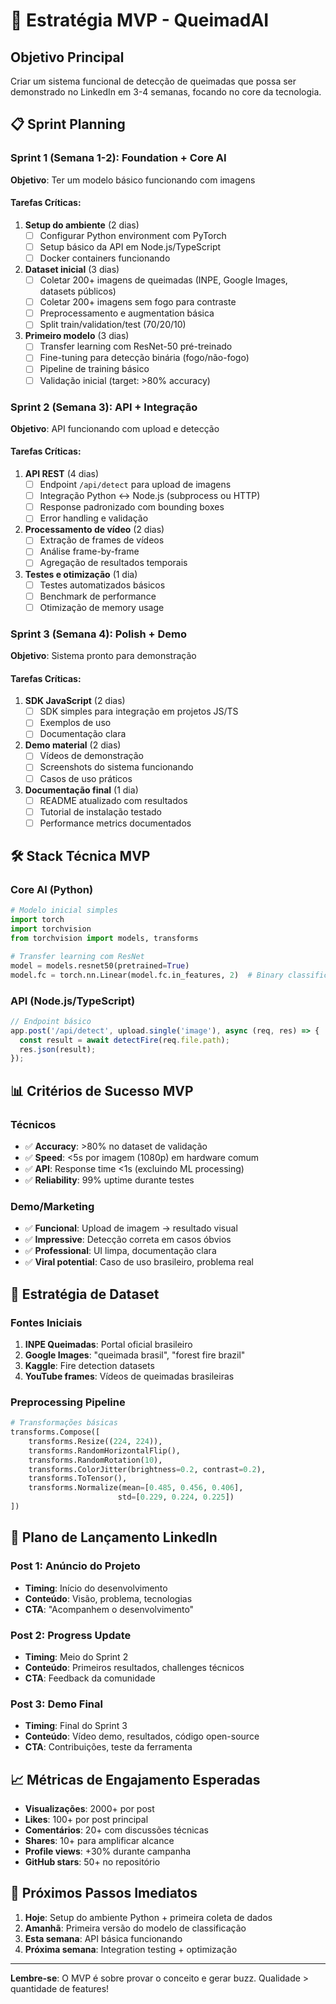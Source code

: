 # 🎯 Estratégia MVP - QueimadAI

## Objetivo Principal
Criar um sistema funcional de detecção de queimadas que possa ser demonstrado no LinkedIn em 3-4 semanas, focando no core da tecnologia.

## 📋 Sprint Planning

### Sprint 1 (Semana 1-2): Foundation + Core AI
**Objetivo**: Ter um modelo básico funcionando com imagens

#### Tarefas Críticas:
1. **Setup do ambiente** (2 dias)
   - [ ] Configurar Python environment com PyTorch
   - [ ] Setup básico da API em Node.js/TypeScript
   - [ ] Docker containers funcionando

2. **Dataset inicial** (3 dias)
   - [ ] Coletar 200+ imagens de queimadas (INPE, Google Images, datasets públicos)
   - [ ] Coletar 200+ imagens sem fogo para contraste
   - [ ] Preprocessamento e augmentation básica
   - [ ] Split train/validation/test (70/20/10)

3. **Primeiro modelo** (3 dias)
   - [ ] Transfer learning com ResNet-50 pré-treinado
   - [ ] Fine-tuning para detecção binária (fogo/não-fogo)
   - [ ] Pipeline de training básico
   - [ ] Validação inicial (target: >80% accuracy)

### Sprint 2 (Semana 3): API + Integração
**Objetivo**: API funcionando com upload e detecção

#### Tarefas Críticas:
1. **API REST** (4 dias)
   - [ ] Endpoint `/api/detect` para upload de imagens
   - [ ] Integração Python ↔ Node.js (subprocess ou HTTP)
   - [ ] Response padronizado com bounding boxes
   - [ ] Error handling e validação

2. **Processamento de vídeo** (2 dias)
   - [ ] Extração de frames de vídeos
   - [ ] Análise frame-by-frame
   - [ ] Agregação de resultados temporais

3. **Testes e otimização** (1 dia)
   - [ ] Testes automatizados básicos
   - [ ] Benchmark de performance
   - [ ] Otimização de memory usage

### Sprint 3 (Semana 4): Polish + Demo
**Objetivo**: Sistema pronto para demonstração

#### Tarefas Críticas:
1. **SDK JavaScript** (2 dias)
   - [ ] SDK simples para integração em projetos JS/TS
   - [ ] Exemplos de uso
   - [ ] Documentação clara

2. **Demo material** (2 dias)
   - [ ] Vídeos de demonstração
   - [ ] Screenshots do sistema funcionando
   - [ ] Casos de uso práticos

3. **Documentação final** (1 dia)
   - [ ] README atualizado com resultados
   - [ ] Tutorial de instalação testado
   - [ ] Performance metrics documentados

## 🛠️ Stack Técnica MVP

### Core AI (Python)
```python
# Modelo inicial simples
import torch
import torchvision
from torchvision import models, transforms

# Transfer learning com ResNet
model = models.resnet50(pretrained=True)
model.fc = torch.nn.Linear(model.fc.in_features, 2)  # Binary classification
```

### API (Node.js/TypeScript)
```typescript
// Endpoint básico
app.post('/api/detect', upload.single('image'), async (req, res) => {
  const result = await detectFire(req.file.path);
  res.json(result);
});
```

## 📊 Critérios de Sucesso MVP

### Técnicos
- ✅ **Accuracy**: >80% no dataset de validação
- ✅ **Speed**: <5s por imagem (1080p) em hardware comum
- ✅ **API**: Response time <1s (excluindo ML processing)
- ✅ **Reliability**: 99% uptime durante testes

### Demo/Marketing
- ✅ **Funcional**: Upload de imagem → resultado visual
- ✅ **Impressive**: Detecção correta em casos óbvios
- ✅ **Professional**: UI limpa, documentação clara
- ✅ **Viral potential**: Caso de uso brasileiro, problema real

## 🎯 Estratégia de Dataset

### Fontes Iniciais
1. **INPE Queimadas**: Portal oficial brasileiro
2. **Google Images**: "queimada brasil", "forest fire brazil"
3. **Kaggle**: Fire detection datasets
4. **YouTube frames**: Vídeos de queimadas brasileiras

### Preprocessing Pipeline
```python
# Transformações básicas
transforms.Compose([
    transforms.Resize((224, 224)),
    transforms.RandomHorizontalFlip(),
    transforms.RandomRotation(10),
    transforms.ColorJitter(brightness=0.2, contrast=0.2),
    transforms.ToTensor(),
    transforms.Normalize(mean=[0.485, 0.456, 0.406], 
                        std=[0.229, 0.224, 0.225])
])
```

## 🚀 Plano de Lançamento LinkedIn

### Post 1: Anúncio do Projeto
- **Timing**: Início do desenvolvimento
- **Conteúdo**: Visão, problema, tecnologias
- **CTA**: "Acompanhem o desenvolvimento"

### Post 2: Progress Update  
- **Timing**: Meio do Sprint 2
- **Conteúdo**: Primeiros resultados, challenges técnicos
- **CTA**: Feedback da comunidade

### Post 3: Demo Final
- **Timing**: Final do Sprint 3
- **Conteúdo**: Vídeo demo, resultados, código open-source
- **CTA**: Contribuições, teste da ferramenta

## 📈 Métricas de Engajamento Esperadas

- **Visualizações**: 2000+ por post
- **Likes**: 100+ por post principal
- **Comentários**: 20+ com discussões técnicas
- **Shares**: 10+ para amplificar alcance
- **Profile views**: +30% durante campanha
- **GitHub stars**: 50+ no repositório

## 🎯 Próximos Passos Imediatos

1. **Hoje**: Setup do ambiente Python + primeira coleta de dados
2. **Amanhã**: Primeira versão do modelo de classificação
3. **Esta semana**: API básica funcionando
4. **Próxima semana**: Integration testing + optimização

---

**Lembre-se**: O MVP é sobre provar o conceito e gerar buzz. Qualidade > quantidade de features!
